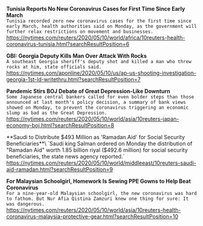 **Tunisia Reports No New Coronavirus Cases for First Time Since Early March**\
`Tunisia recorded zero new coronavirus cases for the first time since early March, health authorities said on Monday, as the government will further relax restrictions on movement and businesses.`\
https://nytimes.com/reuters/2020/05/10/world/africa/10reuters-health-coronavirus-tunisia.html?searchResultPosition=6

**GBI: Georgia Deputy Kills Man Over Attack With Rocks**\
`A southeast Georgia sheriff's deputy shot and killed a man who threw rocks at him, state officials said.`\
https://nytimes.com/aponline/2020/05/10/us/ap-us-shooting-investigation-georgia-1st-ld-writethru.html?searchResultPosition=7

**Pandemic Stirs BOJ Debate of Great Depression-Like Downturn**\
`Some Japanese central bankers called for even bolder steps than those announced at last month's policy decision, a summary of bank views showed on Monday, to prevent the coronavirus triggering an economic slump as bad as the Great Depression.`\
https://nytimes.com/reuters/2020/05/10/world/asia/10reuters-japan-economy-boj.html?searchResultPosition=8

**Saudi to Distribute $493 Million as 'Ramadan Aid' for Social Security Beneficiaries**\
`Saudi king Salman ordered on Monday the distribution of  "Ramadan Aid" worth 1.85 billion riyal ($492.6 million) for social security beneficiaries, the state news agency reported.`\
https://nytimes.com/reuters/2020/05/10/world/middleeast/10reuters-saudi-aid-ramadan.html?searchResultPosition=9

**For Malaysian Schoolgirl, Homework Is Sewing PPE Gowns to Help Beat Coronavirus**\
`For a nine-year-old Malaysian schoolgirl, the new coronavirus was hard to fathom. But Nur Afia Qistina Zamzuri knew one thing for sure: It was dangerous.  `\
https://nytimes.com/reuters/2020/05/10/world/asia/10reuters-health-coronavirus-malaysia-protective-gear.html?searchResultPosition=10

